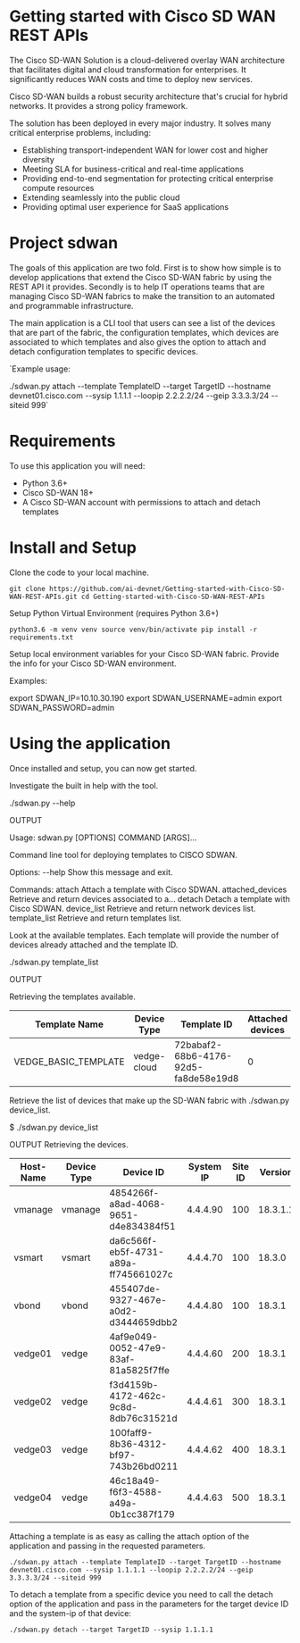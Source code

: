 # Getting started with Cisco SD WAN REST APIs

The Cisco SD-WAN Solution is a cloud-delivered overlay WAN architecture that facilitates digital and cloud transformation for enterprises. It significantly reduces WAN costs and time to deploy new services.

Cisco SD-WAN builds a robust security architecture that's crucial for hybrid networks. It provides a strong policy framework.

The solution has been deployed in every major industry. It solves many critical enterprise problems, including:

* Establishing transport-independent WAN for lower cost and higher diversity
* Meeting SLA for business-critical and real-time applications
* Providing end-to-end segmentation for protecting critical enterprise compute resources
* Extending seamlessly into the public cloud
* Providing optimal user experience for SaaS applications

# Project sdwan

The goals of this application are two fold. First is to show how simple is to
develop applications that extend the Cisco SD-WAN fabric by using the REST API
it provides. Secondly is to help IT operations teams that are managing Cisco SD-WAN fabrics to make the transition to an automated and programmable infrastructure.

The main application is a CLI tool that users can see a list of the devices that are part of the fabric, the configuration templates, which devices are associated to which templates and also gives the option to attach and detach configuration templates to specific devices.

`Example usage:

./sdwan.py attach --template TemplateID --target TargetID --hostname
devnet01.cisco.com    --sysip 1.1.1.1 --loopip 2.2.2.2/24 --geip
3.3.3.3/24 --siteid 999`

# Requirements

To use this application you will need:

* Python 3.6+
* Cisco SD-WAN 18+
* A Cisco SD-WAN account with permissions to attach and detach templates

# Install and Setup

Clone the code to your local machine.

`git clone https://github.com/ai-devnet/Getting-started-with-Cisco-SD-WAN-REST-APIs.git
cd Getting-started-with-Cisco-SD-WAN-REST-APIs`

Setup Python Virtual Environment (requires Python 3.6+)

`python3.6 -m venv venv
source venv/bin/activate
pip install -r requirements.txt`

Setup local environment variables for your Cisco SD-WAN fabric. Provide the info for your Cisco SD-WAN environment.

Examples:

export SDWAN_IP=10.10.30.190
export SDWAN_USERNAME=admin
export SDWAN_PASSWORD=admin

# Using the application

Once installed and setup, you can now get started.

Investigate the built in help with the tool.

./sdwan.py --help

OUTPUT

Usage: sdwan.py [OPTIONS] COMMAND [ARGS]...

  Command line tool for deploying templates to CISCO SDWAN.

Options:
  --help  Show this message and exit.

Commands:
  attach            Attach a template with Cisco SDWAN.
  attached_devices  Retrieve and return devices associated to a...
  detach            Detach a template with Cisco SDWAN.
  device_list       Retrieve and return network devices list.
  template_list     Retrieve and return templates list.

Look at the available templates. Each template will provide the number of devices already attached and the template ID.

./sdwan.py template_list

OUTPUT

Retrieving the templates available.

| Template Name        | Device Type   | Template ID                          |   Attached devices |   Template version |
|----------------------|---------------|--------------------------------------|--------------------|--------------------|
| VEDGE_BASIC_TEMPLATE | vedge-cloud   | 72babaf2-68b6-4176-92d5-fa8de58e19d8 |                  0 |                 15 |

Retrieve the list of devices that make up the SD-WAN fabric with ./sdwan.py device_list.

$ ./sdwan.py device_list

OUTPUT
Retrieving the devices.

| Host-Name   | Device Type   | Device ID                            | System IP   |   Site ID | Version   | Device Model   |
|-------------|---------------|--------------------------------------|-------------|-----------|-----------|----------------|
| vmanage     | vmanage       | 4854266f-a8ad-4068-9651-d4e834384f51 | 4.4.4.90    |       100 | 18.3.1.1  | vmanage        |
| vsmart      | vsmart        | da6c566f-eb5f-4731-a89a-ff745661027c | 4.4.4.70    |       100 | 18.3.0    | vsmart         |
| vbond       | vbond         | 455407de-9327-467e-a0d2-d3444659dbb2 | 4.4.4.80    |       100 | 18.3.1    | vedge-cloud    |
| vedge01     | vedge         | 4af9e049-0052-47e9-83af-81a5825f7ffe | 4.4.4.60    |       200 | 18.3.1    | vedge-cloud    |
| vedge02     | vedge         | f3d4159b-4172-462c-9c8d-8db76c31521d | 4.4.4.61    |       300 | 18.3.1    | vedge-cloud    |
| vedge03     | vedge         | 100faff9-8b36-4312-bf97-743b26bd0211 | 4.4.4.62    |       400 | 18.3.1    | vedge-cloud    |
| vedge04     | vedge         | 46c18a49-f6f3-4588-a49a-0b1cc387f179 | 4.4.4.63    |       500 | 18.3.1    | vedge-cloud    |

Attaching a template is as easy as calling the attach option of the application and passing in the requested parameters.

`./sdwan.py attach --template TemplateID --target TargetID --hostname devnet01.cisco.com --sysip 1.1.1.1 --loopip 2.2.2.2/24 --geip 3.3.3.3/24 --siteid 999`

To detach a template from a specific device you need to call the detach option of the application and pass in the parameters for the target device ID and the system-ip of that device:

`./sdwan.py detach --target TargetID --sysip 1.1.1.1`
